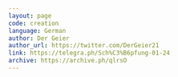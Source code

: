 ```yaml
---
layout: page
code: creation
language: German
author: Der Geier
author_url: https://twitter.com/DerGeier21
link: https://telegra.ph/Sch%C3%B6pfung-01-24
archive: https://archive.ph/qlrsO
---
```

